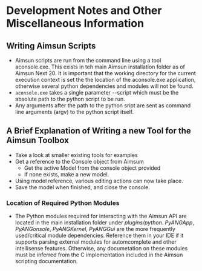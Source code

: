 # Development Notes and Other Miscellaneous Information

## Writing Aimsun Scripts

- Aimsun scripts are run from the command line using a tool aconsole.exe. This exists in teh main Aimsun installation folder as of Aimsun Next 20. 
It is important that the working directory for the current execution context is set the the location of the aconsole.exe application, otherwise several
python dependencies and modules will not be found.
- `aconsole.exe` takes a single parameter --script which must be the absolute path to the python script to be run.
- Any arguments after the path to the python sript are sent as command line arguments (argv) to the python script itself.

## A Brief Explanation of Writing a new Tool  for the Aimsun Toolbox

- Take a look at smaller existing tools for examples
- Get a reference to the Console object from Aimsum
    - Get the active Model from the console object provided
    - If none exists, make a new model.
- Using model reference, various editing actions can now take place.
- Save the model when finished, and close the console.

### Location of Required Python Modules

- The Python modules required for interacting with the Aimsun API are located in the main installation folder under *plugins/python*. *PyANGApp*, *PyANGonsole*, *PyANGKernel*, *PyANGGui* are the more frequently used/critical module dependencies. Reference them in your IDE if it supports parsing external modules for automcomplete and other intellisense features. Otherwise, any documetation on these modules must be inferred from the C implementation included in the Aimsun scripting documentation.